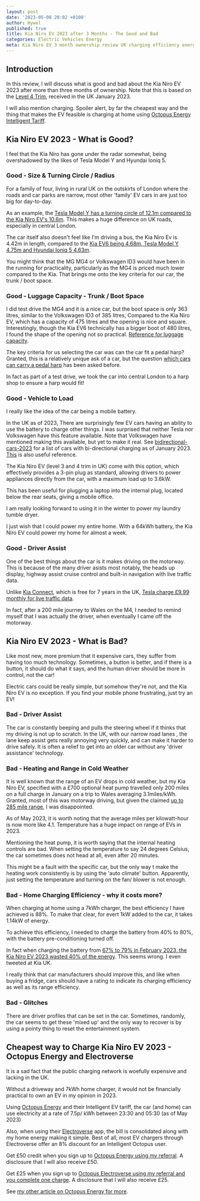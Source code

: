 ```yaml
---
layout: post
date: '2023-05-08 20:02 +0100'
author: Hywel
published: true
title: Kia Niro EV 2023 after 3 Months - The Good and Bad
categories: Electric Vehicles Energy
meta: Kia Niro EV 3 month ownership review UK charging efficiency energy
---
```


## Introduction 
In this review, I will discuss what is good and bad about the Kia Niro EV 2023 after more than three months of ownership. Note that this is based on the [Level 4 Trim](https://www.drive-electric.co.uk/news/kia-niro-ev-trim-details-pricing-announced/), received in the UK January 2023.

I will also mention charging. Spoiler alert, by far the cheapest way and the thing that makes the EV feasible is charging at home using [Octopus Energy Intelligent Tariff](https://share.octopus.energy/neat-bee-361). 

## Kia Niro EV 2023 - What is Good?

I feel that the Kia Niro has gone under the radar somewhat, being overshadowed by the likes of Tesla Model Y and Hyundai Ioniq 5.

### Good - Size & Turning Circle / Radius
For a family of four, living in rural UK on the outskirts of London where the roads and car parks are narrow, most other 'family' EV cars in are just too big for day-to-day. 

As an example, the [Tesla Model Y has a turning circle of 12.1m compared to the Kia Niro EV's 10.6m](https://www.myevreview.com/comparison-chart/turning-circle?). This makes a huge difference on UK roads, especially in central London.

The car itself also doesn't feel like I'm driving a bus, the Kia Niro Ev is 4.42m in length, compared to the [Kia EV6 being 4.68m, Tesla Model Y 4.75m and Hyundai Ioniq 5 4.63m](https://www.myevreview.com/comparison-chart/length).

You might think that the MG MG4 or Volkswagen ID3 would have been in the running for practicality, particularly as the MG4 is priced much lower compared to the Kia. That brings me onto the key criteria for our car, the trunk / boot space. 

### Good - Luggage Capacity - Trunk / Boot Space 
I did test drive the MG4 and it is a nice car, but the boot space is only 363 litres, similar to the Volkswagen ID3 of 385 litres, Compared to the Kia Niro EV, which has a capacity of 475 litres and the opening is nice and square. Interestingly, though the Kia EV6 technically has a bigger boot of 480 litres, I found the shape of the opening not so practical. [Reference for luggage capacity](https://www.myevreview.com/comparison-chart/luggage-capacity).

The key criteria for us selecting the car was can the car fit a pedal harp? Granted, this is a relatively unique ask of a car, but the question [which cars can carry a pedal harp](https://harp.fandom.com/wiki/Transporting_a_Pedal_Harp_by_Car) has been asked before. 

In fact as part of a test drive, we took the car into central London to a harp shop to ensure a harp would fit!

### Good - Vehicle to Load
I really like the idea of the car being a mobile battery.

In the UK as of 2023, There are surprisingly few EV cars having an ability to use the battery to charge other things. I was surprised that neither Tesla nor Volkswagen have this feature available. Note that Volkswagen have mentioned making this available, but yet to make it real. See [bidirectional-cars-2023](https://www.dcbel.energy/blog/2023/01/04/new-year-new-bidirectional-cars-2023-edition/) for a list of cars with bi-directional charging as of January 2023. [This](https://zecar.com/resources/which-electric-cars-have-bidirectional-charging) is also useful reference.
 
The Kia Niro EV (level 3 and 4 trim in UK) come with this option, which effectively provides a 3-pin plug as standard, allowing drivers to power appliances directly from the car, with a maximum load up to 3.6kW.

This has been useful for plugging a laptop into the internal plug, located below the rear seats, giving a mobile office.

I am really looking forward to using it in the winter to power my laundry tumble dryer.

I just wish that I could power my entire home. With a 64kWh battery, the Kia Niro EV could power my home for almost a week.

### Good - Driver Assist
One of the best things about the car is it makes driving on the motorway.  This is because of the many driver asists most notably, the heads up display, highway assist cruise control and built-in navigation with live traffic data. 

Unlike [Kia Connect](https://www.kia.com/uk/dealers/citygatehighwycombe/owners/telematics/#:~:text=YOUR%20FREE%20SEVEN%2DYEAR%20CONNECTED,digital%20features%20in%20your%20car), which is free for 7 years in the UK,  [Tesla charge £9.99 monthly for live traffic data](https://www.tesla.com/en_gb/support/connectivity).

In fact, after a 200 mile journey to Wales on the M4, I needed to remind myself that I was actually the driver, when eventually I came off the motorway.

## Kia Niro EV 2023 - What is Bad?
Like most new, more premium that it expensive cars, they suffer from having too much technology.  Sometimes, a button is better, and if there is a button, it should do what it says, and the human driver should be more in control, not the car!

Electric cars could be really simple, but somehow they're not, and the Kia Niro EV is no exception. If you find your mobile phone frustrating, just try an EV!

### Bad - Driver Assist
The car is constantly beeping and pulls the steering wheel if it thinks that my driving is not up to scratch. In the UK, with our narrow road lanes , the lane keep assist gets really annoying very quickly, and can make it harder to drive safely. It is often a relief to get into an older car without any 'driver assistance' technology.

### Bad - Heating and Range in Cold Weather
It is well known that the range of an EV drops in cold weather, but my Kia Niro EV, specified with a £700 optional heat pump travelled only 200 miles on a full charge in January on a trip to Wales averaging 3.1miles/kWh.  Granted, most of this was motorway driving, but given the claimed [up to 285 mile range](https://www.kia.com/uk/new-cars/niro/), I was disappointed.

As of May 2023, it is worth noting that the average miles per kilowatt-hour is now more like 4.1.  Temperature has a huge impact on range of EVs in 2023.

Mentioning the heat pump, it is worth saying that the internal heating controls are bad.  When setting the temperature to say 24 degrees Celsius, the car sometimes does not head at all, even after 20 minutes.

This might be a fault with the specific car, but the only way t make the heating work consistently is by using the 'auto climate' button. Apparently, just setting the temperature and turning on the fan/ blower is not enough.

### Bad - Home Charging Efficiency - why it costs more? 
When charging at home using a 7kWh charger, the best efficiency I have achieved is 88%. To make that clear, for evert 1kW added to the car, it takes 1.14kW of energy. 

To achieve this efficiency, I needed to charge the battery from 40% to 80%, with the battery pre-conditioning turned off. 

In fact when charging the battery from [67% to 79% in February 2023, the Kia Niro EV 2023 wasted 40% of the energy](https://twitter.com/messageHal/status/1629417981716443137?s=20). This seems wrong.  I even tweeted at Kia UK.

I really think that car manufacturers should improve this, and like when buying a fridge, cars should have a rating to indicate its charging efficiency as well as its range efficiency.

### Bad - Glitches
There are driver profiles that can be set in the car. Sometimes, randomly, the car seems to get these 'mixed up' and the only way to recover is by using a pointy thing to reset the entertainment system.


## Cheapest way to Charge Kia Niro EV 2023 - Octopus Energy and Electroverse
It is a sad fact that the public charging network is woefully expensive and lacking in the UK. 

Without a driveway and 7kWh home charger, it would not be financially practical to own an EV in my opinion in 2023.

Using [Octopus Energy](https://share.octopus.energy/neat-bee-361) and their Intelligent EV tariff, the car (and home) can use electricity at a rate of 7.5p/ kWh between 23:30 and 05:30 (as of May 2023)

Also, when using their [Electroverse](https://electroverse.octopus.energy/sign-up?referralCode=neat-bee-361) app, the bill is consolidated along with my home energy making it simple. Best of all, most EV chargers through Electroverse offer an 8% discount for an Intelligent Octopus user.

Get £50 credit when you sign up to [Octopus Energy using my referral](https://share.octopus.energy/neat-bee-361). A disclosure that I will also receive £50.

Get £25 when you sign up to [Octopus Electroverse using my referral and you complete one charge](https://electroverse.octopus.energy/sign-up?referralCode=neat-bee-361). A disclosure that I will also receive £25.

See [my other article on Octopus Energy for more](https://www.hywel.me/energy/solar/electric/vehicles/2023/04/22/why-octopus-energy-is-great.html).
